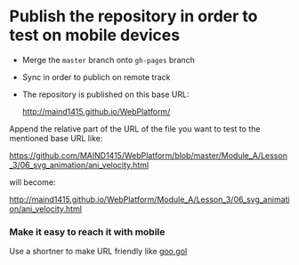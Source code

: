 # Publish the repository in order to test on mobile devices

- Merge the `master` branch onto `gh-pages` branch
- Sync in order to publich on remote track
- The repository is published on this base URL:

	http://maind1415.github.io/WebPlatform/
	
Append the relative part of the URL of the file you want to test to the mentioned base URL like:

https://github.com/MAIND1415/WebPlatform/blob/master/Module_A/Lesson_3/06_svg_animation/ani_velocity.html

will become:

http://maind1415.github.io/WebPlatform/Module_A/Lesson_3/06_svg_animation/ani_velocity.html

### Make it easy to reach it with mobile

Use a shortner to make URL friendly like [goo.gol](http://goo.gl/)